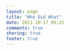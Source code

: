 ```yaml
---
layout: page
title: "Who Did What"
date: 2011-10-17 09:25
comments: true
sharing: true
footer: true
---
```

